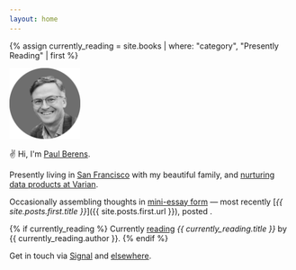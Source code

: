 ```yaml
---
layout: home
---
```

<div id="postDate" data-post-date="{{ site.posts.first.date | date: '%Y-%m-%dT%H:%M:%SZ' }}"></div>
{% assign currently_reading = site.books | where: "category", "Presently Reading" | first %}

<a href="/prayers/"><img src="/assets/images/avatar_pmb_bw.png" alt="PMB avatar b/w" style="width: 25%;"></a>

✌ Hi, I'm [Paul Berens](/infobox/).

Presently living in [San Francisco](/sf/) with my beautiful family, and [nurturing data products at Varian](/bio/).

Occasionally assembling thoughts in [mini-essay form](/blog/) — most recently [*{{ site.posts.first.title }}*]({{ site.posts.first.url }}), posted <span id="timeDifferenceInline"></span>.

{% if currently_reading %}
Currently [reading](/books/) *{{ currently_reading.title }}* by {{ currently_reading.author }}.
{% endif %}

Get in touch via <a href="https://signal.me/#eu/ZIW9Fp74JntNZR6qR3lzP75kawn7rnT4aCdYIPAOG6eeO25MvYpC5a36bQqXv57v" target="_blank">Signal</a> and [elsewhere](/contact/).